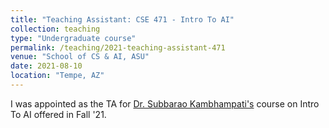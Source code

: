 ```yaml
---
title: "Teaching Assistant: CSE 471 - Intro To AI"
collection: teaching
type: "Undergraduate course"
permalink: /teaching/2021-teaching-assistant-471
venue: "School of CS & AI, ASU"
date: 2021-08-10
location: "Tempe, AZ"
---
```


I was appointed as the TA for [Dr. Subbarao Kambhampati's](http://rakaposhi.eas.asu.edu/cse471/) course on Intro To AI offered in Fall '21.